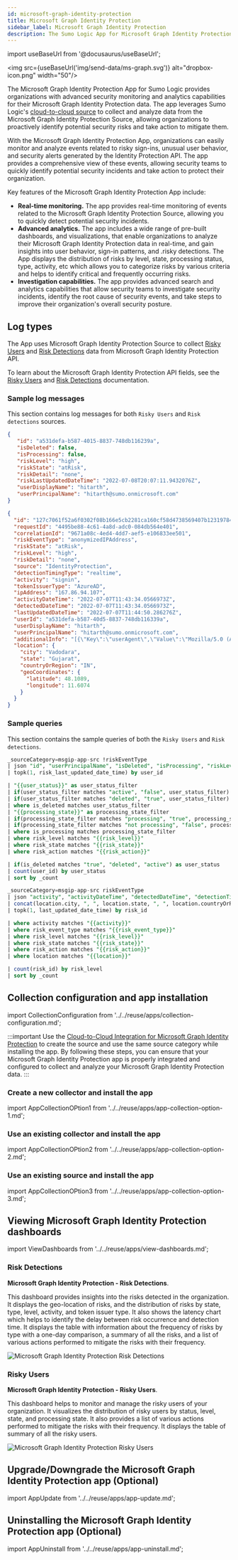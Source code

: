```yaml
---
id: microsoft-graph-identity-protection
title: Microsoft Graph Identity Protection
sidebar_label: Microsoft Graph Identity Protection
description: The Sumo Logic App for Microsoft Graph Identity Protection provides organizations with advanced security monitoring and analytics capabilities for their Microsoft Graph Identity Protection data.
---
```


import useBaseUrl from '@docusaurus/useBaseUrl';

<img src={useBaseUrl('img/send-data/ms-graph.svg')} alt="dropbox-icon.png" width="50"/>

The Microsoft Graph Identity Protection App for Sumo Logic provides organizations with advanced security monitoring and analytics capabilities for their Microsoft Graph Identity Protection data. The app leverages Sumo Logic's [cloud-to-cloud source](/docs/send-data/hosted-collectors/cloud-to-cloud-integration-framework/microsoft-graph-identity-protection-source) to collect and analyze data from the Microsoft Graph Identity Protection Source, allowing organizations to proactively identify potential security risks and take action to mitigate them.

With the Microsoft Graph Identity Protection App, organizations can easily monitor and analyze events related to risky sign-ins, unusual user behavior, and security alerts generated by the Identity Protection API. The app provides a comprehensive view of these events, allowing security teams to quickly identify potential security incidents and take action to protect their organization.

Key features of the Microsoft Graph Identity Protection App include:

* **Real-time monitoring.** The app provides real-time monitoring of events related to the Microsoft Graph Identity Protection Source, allowing you to quickly detect potential security incidents.
* **Advanced analytics.** The app includes a wide range of pre-built dashboards, and visualizations, that enable organizations to analyze their Microsoft Graph Identity Protection data in real-time, and gain insights into user behavior, sign-in patterns, and .risky detections. The App displays the distribution of risks by level, state, processing status, type, activity, etc which allows you to categorize risks by various criteria and helps to identify critical and frequently occurring risks.
* **Investigation capabilities.** The app provides advanced search and analytics capabilities that allow security teams to investigate security incidents, identify the root cause of security events, and take steps to improve their organization's overall security posture.

## Log types

The App uses Microsoft Graph Identity Protection Source to collect [Risky Users](https://docs.microsoft.com/en-us/graph/api/riskyuser-list?view=graph-rest-1.0) and [Risk Detections](https://docs.microsoft.com/en-us/graph/api/riskdetection-list?view=graph-rest-1.0) data from Microsoft Graph Identity Protection API.

To learn about the Microsoft Graph Identity Protection API fields, see the [Risky Users](https://learn.microsoft.com/en-us/graph/api/resources/riskyuser?view=graph-rest-1.0#properties) and [Risk Detections](https://learn.microsoft.com/en-us/graph/api/resources/riskdetection?view=graph-rest-1.0#properties) documentation.

### Sample log messages

This section contains log messages for both `Risky Users` and `Risk detections` sources.


```json title="Risky Users Log"
{
   "id": "a531defa-b587-4015-8837-748db116239a",
   "isDeleted": false,
   "isProcessing": false,
   "riskLevel": "high",
   "riskState": "atRisk",
   "riskDetail": "none",
   "riskLastUpdatedDateTime": "2022-07-08T20:07:11.9432076Z",
   "userDisplayName": "hitarth",
   "userPrincipalName": "hitarth@sumo.onmicrosoft.com"
}
```


```json title="Risk detections Log"
{
  "id": "127c7061f52a6f0302f08b166e5cb2281ca160cf58d4738569407b1231978490",
  "requestId": "4495be88-4c61-4a8d-adc0-084db564e401",
  "correlationId": "9671a08c-4ed4-4dd7-aef5-e106833ee501",
  "riskEventType": "anonymizedIPAddress",
  "riskState": "atRisk",
  "riskLevel": "high",
  "riskDetail": "none",
  "source": "IdentityProtection",
  "detectionTimingType": "realtime",
  "activity": "signin",
  "tokenIssuerType": "AzureAD",
  "ipAddress": "167.86.94.107",
  "activityDateTime": "2022-07-07T11:43:34.0566973Z",
  "detectedDateTime": "2022-07-07T11:43:34.0566973Z",
  "lastUpdatedDateTime": "2022-07-07T11:44:50.286276Z",
  "userId": "a531defa-b587-40d5-8837-748db116339a",
  "userDisplayName": "hitarth",
  "userPrincipalName": "hitarth@sumo.onmicrosoft.com",
  "additionalInfo": "[{\"Key\":\"userAgent\",\"Value\":\"Mozilla/5.0 (Android 9; Mobile; rv:78.0) Gecko/78.0 Firefox/78.0\"}]",
  "location": {
    "city": "Vadodara",
    "state": "Gujarat",
    "countryOrRegion": "IN",
    "geoCoordinates": {
      "latitude": 48.1089,
      "longitude": 11.6074
    }
  }
}
```

### Sample queries

This section contains the sample queries of both the `Risky Users` and `Risk detections`.

```sql title="Risky Users by Status"
_sourceCategory=msgip-app-src !riskEventType
| json "id", "userPrincipalName", "isDeleted", "isProcessing", "riskLevel", "riskState", "riskDetail", "riskLastUpdatedDateTime" as user_id, user, is_deleted, is_processing, risk_level, risk_state, risk_action, risk_last_updated_date_time nodrop
| topk(1, risk_last_updated_date_time) by user_id

| "{{user_status}}" as user_status_filter
| if(user_status_filter matches "active", "false", user_status_filter) as user_status_filter
| if(user_status_filter matches "deleted", "true", user_status_filter) as user_status_filter
| where is_deleted matches user_status_filter
| "{{processing_state}}" as processing_state_filter
| if(processing_state_filter matches "processing", "true", processing_state_filter) as processing_state_filter
| if(processing_state_filter matches "not processing", "false", processing_state_filter) as processing_state_filter
| where is_processing matches processing_state_filter
| where risk_level matches "{{risk_level}}"
| where risk_state matches "{{risk_state}}"
| where risk_action matches "{{risk_action}}"

| if(is_deleted matches "true", "deleted", "active") as user_status
| count(user_id) by user_status
| sort by _count
```

```sql title="Risk by Level"
_sourceCategory=msgip-app-src riskEventType
| json "activity", "activityDateTime", "detectedDateTime", "detectionTimingType", "id", "ipAddress", "lastUpdatedDateTime", "location", "location.geoCoordinates.latitude", "location.geoCoordinates.longitude", "riskDetail", "riskEventType", "riskLevel", "riskState", "source", "tokenIssuerType", "userPrincipalName", "userId" as activity, activity_date_time, detected_date_time, detection_timing_type, risk_id, ip_address, last_updated_date_time, location, latitude, longitude, risk_action, risk_event_type, risk_level, risk_state, source, token_issuer_type, user, user_id nodrop
| concat(location.city, ", ", location.state, ", ", location.countryOrRegion) as location
| topk(1, last_updated_date_time) by risk_id

| where activity matches "{{activity}}"
| where risk_event_type matches "{{risk_event_type}}"
| where risk_level matches "{{risk_level}}"
| where risk_state matches "{{risk_state}}"
| where risk_action matches "{{risk_action}}"
| where location matches "{{location}}"

| count(risk_id) by risk_level
| sort by _count
```
## Collection configuration and app installation

import CollectionConfiguration from '../../reuse/apps/collection-configuration.md';

<CollectionConfiguration/>

:::important
Use the [Cloud-to-Cloud Integration for Microsoft Graph Identity Protection](/docs/send-data/hosted-collectors/cloud-to-cloud-integration-framework/microsoft-graph-identity-protection-source) to create the source and use the same source category while installing the app. By following these steps, you can ensure that your Microsoft Graph Identity Protection app is properly integrated and configured to collect and analyze your Microsoft Graph Identity Protection data.
:::

### Create a new collector and install the app

import AppCollectionOPtion1 from '../../reuse/apps/app-collection-option-1.md';

<AppCollectionOPtion1/>

### Use an existing collector and install the app

import AppCollectionOPtion2 from '../../reuse/apps/app-collection-option-2.md';

<AppCollectionOPtion2/>

### Use an existing source and install the app

import AppCollectionOPtion3 from '../../reuse/apps/app-collection-option-3.md';

<AppCollectionOPtion3/>

## Viewing Microsoft Graph Identity Protection dashboards

import ViewDashboards from '../../reuse/apps/view-dashboards.md';

<ViewDashboards/>

### Risk Detections

**Microsoft Graph Identity Protection - Risk Detections**.

This dashboard provides insights into the risks detected in the organization. It displays the geo-location of risks, and the distribution of risks by state, type, level, activity, and token issuer type. It also shows the latency chart which helps to identify the delay between risk occurrence and detection time. It displays the table with information about the frequency of risks by type with a one-day comparison, a summary of all the risks, and a list of various actions performed to mitigate the risks with their frequency.

<img src='https://sumologic-app-data-v2.s3.amazonaws.com/dashboards/Microsoft-Graph-Identity-Protection/Microsoft-Graph-Identity-Protection-Risk-Detections.png' alt="Microsoft Graph Identity Protection Risk Detections" />

### Risky Users

**Microsoft Graph Identity Protection - Risky Users**.

This dashboard helps to monitor and manage the risky users of your organization. It visualizes the distribution of risky users by status, level, state, and processing state. It also provides a list of various actions performed to mitigate the risks with their frequency. It displays the table of summary of all the risky users.

<img src='https://sumologic-app-data-v2.s3.amazonaws.com/dashboards/Microsoft-Graph-Identity-Protection/Microsoft-Graph-Identity-Protection-Risky-Users.png' alt="Microsoft Graph Identity Protection Risky Users" />

## Upgrade/Downgrade the Microsoft Graph Identity Protection app (Optional)

import AppUpdate from '../../reuse/apps/app-update.md';

<AppUpdate/>

## Uninstalling the Microsoft Graph Identity Protection app (Optional)

import AppUninstall from '../../reuse/apps/app-uninstall.md';

<AppUninstall/>